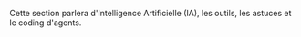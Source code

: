 

Cette section parlera d'Intelligence Artificielle (IA), les outils, les astuces et le coding d'agents.